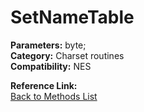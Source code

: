 # SetNameTable

**Parameters:** byte;  
**Category:** Charset routines  
**Compatibility:** NES  

**Reference Link:**  
[Back to Methods List](../../SUMMARY.md)
